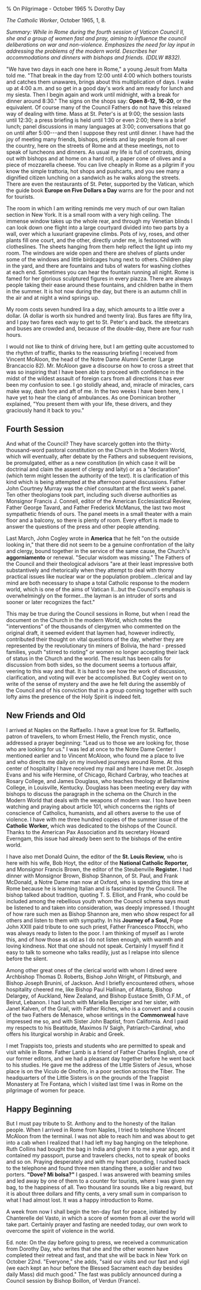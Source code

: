% On Pilgrimage - October 1965
% Dorothy Day

*The Catholic Worker*, October 1965, 1, 8.

*Summary: While in Rome during the fourth session of Vatican Council II,
she and a group of women fast and pray, aiming to influence the council
deliberations on war and non-violence. Emphasizes the need for lay input
in addressing the problems of the modern world. Describes her
accommodations and dinners with bishops and friends. (DDLW \#832).*

"We have two days in each one here in Rome," a young Jesuit from Malta
told me. "That break in the day from 12:00 until 4:00 which bothers
tourists and catches them unawares, brings about this multiplication of
days. I wake up at 4:00 a.m. and so get in a good day's work and am
ready for lunch and my siesta. Then I begin again and work until
midnight, with a break for dinner around 8:30." The signs on the shops
say: **Open 8-12,** **16-20**, or the equivalent. Of course many of the
Council Fathers do not have this relaxed way of dealing with time. Mass
at St. Peter's is at 9:00; the session lasts until 12:30; a press
briefing is held until 1:30 or even 2:00; there is a brief lunch; panel
discussions in many languages at 3:00; conversations that go on until
after 5:00---and then I suppose they rest until dinner. I have had the
joy of meeting many friends, bishops, priests and lay people from all
over the country, here on the streets of Rome and at these meetings, not
to speak of luncheons and dinners. As usual my life is full of
contrasts, dining out with bishops and at home on a hard roll, a paper
cone of olives and a piece of mozzarella cheese. You can live cheaply in
Rome as a pilgrim if you know the simple trattoria, hot shops and
pushcarts, and you see many a dignified citizen lunching on a sandwich
as he walks along the streets. There are even the restaurants of St.
Peter, supported by the Vatican, which the guide book **Europe on Five
Dollars a Day** warns are for the poor and not for tourists.

The room in which I am writing reminds me very much of our own Italian
section in New York. It is a small room with a very high ceiling. The
immense window takes up the whole rear, and through my Venetian blinds I
can look down one flight into a large courtyard divided into two parts
by a wall, over which a luxuriant grapevine climbs. Pots of ivy, roses,
and other plants fill one court, and the other, directly under me, is
festooned with clotheslines. The sheets hanging from them help reflect
the light up into my room. The windows are wide open and there are
shelves of plants under some of the windows and little birdcages hung
next to others. Children play in the yard, and there are fountains and
tubs of waters for washing clothes at each end. Sometimes you can hear
the fountain running all night. Rome is famed for her glorious
sculptured figures in every piazza. There are always people taking their
ease around these fountains, and children bathe in them in the summer.
It is hot now during the day, but there is an autumn chill in the air
and at night a wind springs up.

My room costs seven hundred lira a day, which amounts to a little over a
dollar. (A dollar is worth six hundred and twenty lira). Bus fares are
fifty lira, and I pay two fares each way to get to St. Peter's and back.
the streetcars and buses are crowded and, because of the double-day,
there are four rush hours.

I would not like to think of driving here, but I am getting quite
accustomed to the rhythm of traffic, thanks to the reassuring briefing I
received from Vincent McAloon, the head of the Notre Dame Alumni Center
(Large Brancaccio 82). Mr. McAloon gave a discourse on how to cross a
street that was so inspiring that I have been able to proceed with
confidence in the midst of the wildest assault of foreign cars from all
directions it has ever been my confusion to see. I go stolidly ahead,
and, miracle of miracles, cars make way, dash fore and aft of me. In the
two weeks I have been here, I have yet to hear the clang of ambulances.
As one Dominican brother explained, "You present them with your life,
these drivers, and they graciously hand it back to you."

Fourth Session
--------------

And what of the Council? They have scarcely gotten into the
thirty-thousand-word pastoral constitution on the Church in the Modern
World, which will eventually, after debate by the Fathers and subsequent
revisions, be promulgated, either as a new constitution (in which case
it will be doctrinal and claim the assent of clergy and laity) or as a
"declaration" (which term might lessen the authority of the text). It is
clarification of this kind which is being attempted at the afternoon
panel discussions. Father John Courtney Murray was the chief consultant
at the first week's panel. Ten other theologians took part, including
such diverse authorities as Monsignor Francis J. Connell, editor of the
American Ecclesiastical Review, Father George Tavard, and Father
Frederick McManus, the last two most sympathetic friends of ours. The
panel meets in a small theater with a main floor and a balcony, so there
is plenty of room. Every effort is made to answer the questions of the
press and other people attending.

Last March, John Cogley wrote in **America** that he felt "on the outside
looking in," that there did not seem to be a genuine confrontation of
the laity and clergy, bound together in the service of the same cause,
the Church's **aggorniamento** or renewal. "Secular wisdom was missing."
The Fathers of the Council and their theological advisors "are at their
least impressive both substantively and rhetorically when they attempt
to deal with thorny practical issues like nuclear war or the population
problem...clerical and lay mind are both necessary to shape a total
Catholic response to the modern world, which is one of the aims of
Vatican II...but the Council's emphasis is overwhelmingly on the
former...the layman is an intruder of sorts and sooner or later
recognizes the fact."

This may be true during the Council sessions in Rome, but when I read
the document on the Church in the modern World, which notes the
"interventions" of the thousands of clergymen who commented on the
original draft, it seemed evident that laymen had, however indirectly,
contributed their thought on vital questions of the day, whether they
are represented by the revolutionary tin miners of Bolivia, the hard -
pressed families, youth "stirred to rioting" or women no longer
accepting their lack of status in the Church and the world. The result
has been calls for discussion from both sides, so the document seems a
tortuous affair, veering to this way and that. It is hard to see how the
work of discussion, clarification, and voting will ever be accomplished.
But Cogley went on to write of the sense of mystery and the awe he felt
during the assembly of the Council and of his conviction that in a group
coming together with such lofty aims the presence of the Holy Spirit is
indeed felt.

New Friends and Old
-------------------

I arrived at Naples on the Raffaello. I have a great love for St.
Raffaello, patron of travellers, to whom Ernest Hello, the French
mystic, once addressed a prayer beginning: "Lead us to those we are
looking for, those who are looking for us." I was led at once to the
Notre Dame Center I mentioned earlier and to Vincent McAloon, who found
me a place to live and who directs me daily on my involved journeys
around Rome. At this center of hospitality I have received my mail and
here I have met Dr. Joseph Evans and his wife Hermine, of Chicago,
Richard Carbray, who teaches at Rosary College, and James Douglass, who
teaches theology at Bellarmine College, in Louisville, Kentucky.
Douglass has been meeting every day with bishops to discuss the
paragraph in the schema on the Church in the Modern World that deals
with the weapons of modern war. I too have been watching and praying
about article 101, which concerns the rights of conscience of Catholics,
humanists, and all others averse to the use of violence. I have with me
three hundred copies of the summer issue of the **Catholic
Worker,** which was dedicated to the bishops of the Council. Thanks to
the American Pax Association and its secretary Howard Everngam, this
issue had already been sent to the bishops of the entire world.

I have also met Donald Quinn, the editor of the **St. Louis Review,** who
is here with his wife, Bob Hoyt, the editor of the **National Catholic
Reporter,** and Monsignor Francis Brown, the editor of the Steubenville
**Register.** I had dinner with Monsignor Brown, Bishop Shannon, of St.
Paul, and Frank McDonald, a Notre Dame man now at Oxford, who is
spending this time at Rome because he is learning Italian and is
fascinated by the Council. The bishop talked about tradition, quoting T.
S. Elliot, and Frank, who could be included among the rebellious youth
whom the Council schema says must be listened to and taken into
consideration, was deeply impressed. I thought of how rare such men as
Bishop Shannon are, men who show respect for all others and listen to
them with sympathy. In his **Journey of a Soul,** Pope John XXIII paid
tribute to one such priest, Father Francesco Pitocchi, who was always
ready to listen to the poor. I am thinking of myself as I wrote this,
and of how those as old as I do not listen enough, with warmth and
loving kindness. Not that one should not speak. Certainly I myself find
it easy to talk to someone who talks readily, just as I relapse into
silence before the silent.

Among other great ones of the clerical world with whom I dined were
Archbishop Thomas D. Roberts, Bishop John Wright, of Pittsburgh, and
Bishop Joseph Brunini, of Jackson. And I briefly encountered others,
whose hospitality cheered me, like Bishop Paul Hallinan, of Atlanta,
Bishop Delargey, of Auckland, New Zealand, and Bishop Eustace Smith,
O.F.M., of Beirut, Lebanon. I had lunch with Mariella Benziger and her
sister, with Janet Kalven, of the Grail, with Father Riches, who is a
convert and a cousin of the two Fathers de Menasce, whose writings in
the **Commonweal** have impressed me so, and with Sister John Baptist,
from California. And I paid my respects to his Beatitude, Maximos IV
Saigh, Patriarch-Cardinal, who offers his liturgical worship in Arabic
and Greek.

I met Trappists too, priests and students who are permitted to speak and
visit while in Rome. Father Lamb is a friend of Father Charles English,
one of our former editors, and we had a pleasant day together before he
went back to his studies. He gave me the address of the Little Sisters
of Jesus, whose place is on the Viculo de Onofrio, in a poor section
across the Tiber. The headquarters of the Little Sisters is on the
grounds of the Trappist Monastery at Tre Fontana, which I visited last
time I was in Rome on the pilgrimage of women for peace.

Happy Beginning
---------------

But I must pay tribute to St. Anthony and to the honesty of the Italian
people. When I arrived in Rome from Naples, I tried to telephone Vincent
McAloon from the terminal. I was not able to reach him and was about to
get into a cab when I realized that I had left my bag hanging on the
telephone. Ruth Collins had bought the bag in India and given it to me a
year ago, and it contained my passport, purse and travelers checks, not
to speak of books and so on. Praying desperately and with my heart
pounding, I rushed back to the telephone and found three men standing
there, a soldier and two porters. **"Dove? Mi bolsa?"** I gasped. I was
answered with beaming smiles and led away by one of them to a counter
for tourists, where I was given my bag, to the happiness of all. Two
thousand lira sounds like a big reward, but it is about three dollars
and fifty cents, a very small sum in comparison to what I had almost
lost. It was a happy introduction to Rome.

A week from now I shall begin the ten-day fast for peace, initiated by
Chanterelle del Vasto, in which a score of women from all over the world
will take part. Certainly prayer and fasting are needed today, our own
work to overcome the spirit of violence in the world.

Ed. note: On the day before going to press, we received a communication
from Dorothy Day, who writes that she and the other women have completed
their retreat and fast, and that she will be back in New York on October
22nd. "Everyone," she adds, "said our visits and our fast and vigil (we
each kept an hour before the Blessed Sacrament each day besides daily
Mass) did much good." The fast was publicly announced during a Council
session by Bishop Boillon, of Verdun (France).
